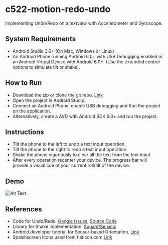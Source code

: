 # c522-motion-redo-undo
Implementing Undo/Redo on a textview with Accelerometer and Gyroscope.

## System Requirements
- Android Studio 3.6+ (On Mac, Windows or Linux)
- An Android Phone running Android 6.0+ with USB Debugging enabled or an Android Virtual Device with Android 6.0+. (Use the extended control options to simulate tilt or shake).

## How to Run
- Download the zip or clone the git repo. [Link](https://github.com/suhan0694/c522-motion-redo-undo)
- Open the project in Android Studio.
- Connect an Android Phone, enable USB debugging and Run the project on the application.
- Alternatively, create a AVD with Android SDK 6.0+ and run the project.

## Instructions
- Tilt the phone to the left to undo a text input operation.
- Tilt the phone to the right to redo a text input operation.
- Shake the phone vigoriously to clear all the text from the text input.
- After every operation recenter your device. The progress bar will provide a visual cue of your current roll/tilt of the device.

## Demo 

![Alt Text](https://media.giphy.com/media/KJgXH4Mh4yPjZZ18TP/giphy.gif)

## References

- Code for Undo/Redo. [Google Issues](https://issuetracker.google.com/issues/36913735#c123), [Source Code](https://www.programmersought.com/article/61722948894/)
- Library for Shake implementation. [Square/Seismic](https://github.com/square/seismic)
- Android developer tutorial for Sensor-based Orientation. [Link](https://developer.android.com/codelabs/advanced-android-training-sensor-orientation#0)
- Spalshscreen Icons used from flaticon.com [Link](https://www.flaticon.com/)
